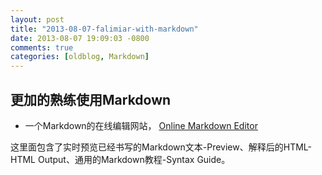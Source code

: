 ```yaml
---
layout: post
title: "2013-08-07-falimiar-with-markdown"
date: 2013-08-07 19:09:03 -0800
comments: true
categories: [oldblog, Markdown] 
---
```


## 更加的熟练使用Markdown

- 一个Markdown的在线编辑网站， [Online Markdown Editor](http://www.ctrlshift.net/project/markdowneditor/)

这里面包含了实时预览已经书写的Markdown文本-Preview、解释后的HTML-HTML Output、通用的Markdown教程-Syntax Guide。